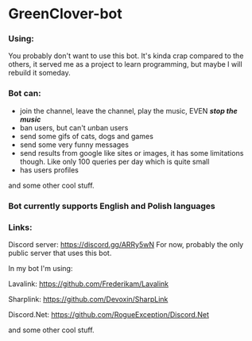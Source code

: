 # GreenClover-bot

### Using:
You probably don't want to use this bot. It's kinda crap compared to the others, it served me as a project to learn programming, but maybe I will rebuild it someday.

### Bot can:
- join the channel, leave the channel, play the music, EVEN ***stop the music***
- ban users, but can't *un*ban users
- send some gifs of cats, dogs and games
- send some very funny messages
- send results from google like sites or images, it has some limitations though. Like only 100 queries per day which is quite small
- has users profiles

and some other cool stuff.

### Bot currently supports English and Polish languages

### Links:
Discord server: https://discord.gg/ARRy5wN
For now, probably the only public server that uses this bot.

In my bot I'm using:

Lavalink: https://github.com/Frederikam/Lavalink

Sharplink: https://github.com/Devoxin/SharpLink

Discord.Net: https://github.com/RogueException/Discord.Net

and some other cool stuff.
